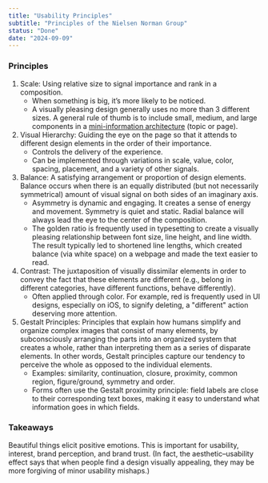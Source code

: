 ```yaml
---
title: "Usability Principles"
subtitle: "Principles of the Nielsen Norman Group"
status: "Done"
date: "2024-09-09"
---
```


### Principles

1. Scale: Using relative size to signal importance and rank in a composition.
   - When something is big, it’s more likely to be noticed.
   - A visually pleasing design generally uses no more than 3 different sizes. A general rule of thumb is to include small, medium, and large components in a [mini-information architecture](https://www.nngroup.com/articles/mini-ia-structuring-information/) (topic or page).
2. Visual Hierarchy: Guiding the eye on the page so that it attends to different design elements in the order of their importance.
   - Controls the delivery of the experience.
   - Can be implemented through variations in scale, value, color, spacing, placement, and a variety of other signals.
3. Balance: A satisfying arrangement or proportion of design elements. Balance occurs when there is an equally distributed (but not necessarily symmetrical) amount of visual signal on both sides of an imaginary axis.
   - Asymmetry is dynamic and engaging. It creates a sense of energy and movement. Symmetry is quiet and static. Radial balance will always lead the eye to the center of the composition.
   - The golden ratio is frequently used in typesetting to create a visually pleasing relationship between font size, line height, and line width. The result typically led to shortened line lengths, which created balance (via white space) on a webpage and made the text easier to read.
4. Contrast: The juxtaposition of visually dissimilar elements in order to convey the fact that these elements are different (e.g., belong in different categories, have different functions, behave differently).
   - Often applied through color. For example, red is frequently used in UI designs, especially on iOS, to signify deleting, a "different" action deserving more attention.
5. Gestalt Principles: Principles that explain how humans simplify and organize complex images that consist of many elements, by subconsciously arranging the parts into an organized system that creates a whole, rather than interpreting them as a series of disparate elements. In other words, Gestalt principles capture our tendency to perceive the whole as opposed to the individual elements.
   - Examples: similarity, continuation, closure, proximity, common region, figure/ground, symmetry and order.
   - Forms often use the Gestalt proximity principle: field labels are close to their corresponding text boxes, making it easy to understand what information goes in which fields.

### Takeaways

Beautiful things elicit positive emotions. This is important for usability, interest, brand perception, and brand trust. (In fact, the aesthetic–usability effect says that when people find a design visually appealing, they may be more forgiving of minor usability mishaps.)
